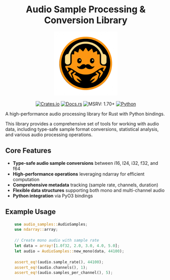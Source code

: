 <div align="center">

# Audio Sample Processing & Conversion Library

<img src="logo.png" alt="audio_samples Logo" width="200"/>

[![Crates.io](https://img.shields.io/crates/v/audio_samples.svg)](https://crates.io/crates/audio_samples) [![Docs.rs](https://docs.rs/audio_sample/badge.svg)](https://docs.rs/audio_samples) ![MSRV: 1.70+](https://img.shields.io/badge/MSRV-1.70+-blue) [![Python](https://img.shields.io/badge/Python-3.8+-blue)](https://pypi.org/project/audio-samples/)

</div>

A high-performance audio processing library for Rust with Python bindings.

This library provides a comprehensive set of tools for working with audio data,
including type-safe sample format conversions, statistical analysis, and various
audio processing operations.

## Core Features

- **Type-safe audio sample conversions** between i16, I24, i32, f32, and f64
- **High-performance operations** leveraging ndarray for efficient computation
- **Comprehensive metadata** tracking (sample rate, channels, duration)
- **Flexible data structures** supporting both mono and multi-channel audio
- **Python integration** via PyO3 bindings

## Example Usage

```rust
    use audio_samples::AudioSamples;
    use ndarray::array;

    // Create mono audio with sample rate
    let data = array![1.0f32, 2.0, 3.0, 4.0, 5.0];
    let audio = AudioSamples::new_mono(data, 44100);

    assert_eq!(audio.sample_rate(), 44100);
    assert_eq!(audio.channels(), 1);
    assert_eq!(audio.samples_per_channel(), 5);
```
